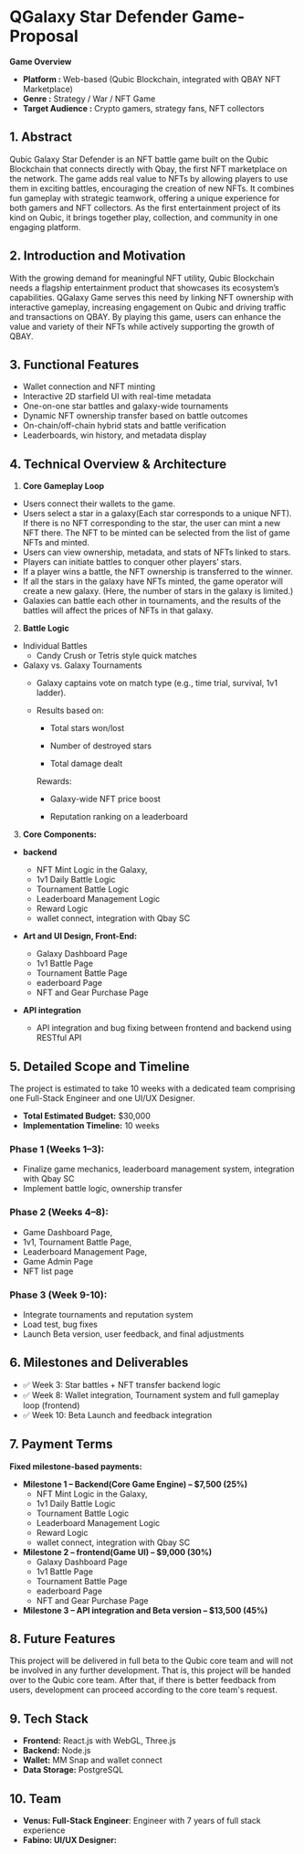 # QGalaxy Star Defender Game- Proposal

**Game Overview**
- **Platform :** Web-based (Qubic Blockchain, integrated with QBAY NFT Marketplace)
- **Genre :** Strategy / War / NFT Game
- **Target Audience :** Crypto gamers, strategy fans, NFT collectors

## 1. Abstract
Qubic Galaxy Star Defender is an NFT battle game built on the Qubic Blockchain that connects directly with Qbay, the first NFT marketplace on the network. 
The game adds real value to NFTs by allowing players to use them in exciting battles, encouraging the creation of new NFTs. 
It combines fun gameplay with strategic teamwork, offering a unique experience for both gamers and NFT collectors. 
As the first entertainment project of its kind on Qubic, it brings together play, collection, and community in one engaging platform.

## 2. Introduction and Motivation
With the growing demand for meaningful NFT utility, Qubic Blockchain needs a flagship entertainment product that showcases its ecosystem’s capabilities. 
QGalaxy Game serves this need by linking NFT ownership with interactive gameplay, increasing engagement on Qubic and driving traffic and transactions on QBAY.
By playing this game, users can enhance the value and variety of their NFTs while actively supporting the growth of QBAY.

## 3. Functional Features
- Wallet connection and NFT minting
- Interactive 2D starfield UI with real-time metadata
- One-on-one star battles and galaxy-wide tournaments
- Dynamic NFT ownership transfer based on battle outcomes
- On-chain/off-chain hybrid stats and battle verification
- Leaderboards, win history, and metadata display

## 4. Technical Overview & Architecture
1.  **Core Gameplay Loop**
-    Users connect their wallets to the game.
-    Users select a star in a galaxy(Each star corresponds to a unique NFT).
     If there is no NFT corresponding to the star, the user can mint a new NFT there. 
     The NFT to be minted can be selected from the list of game NFTs and minted.
-    Users can view ownership, metadata, and stats of NFTs linked to stars.
-    Players can initiate battles to conquer other players’ stars.
-    If a player wins a battle, the NFT ownership is transferred to the winner.
-    If all the stars in the galaxy have NFTs minted, the game operator will create a new galaxy. (Here, the number of stars in the galaxy is limited.)
-    Galaxies can battle each other in tournaments, and the results of the battles will affect the prices of NFTs in that galaxy.

2.   **Battle Logic**
   - Individual Battles
     - Candy Crush or Tetris style quick matches
   - Galaxy vs. Galaxy Tournaments
     - Galaxy captains vote on match type (e.g., time trial, survival, 1v1 ladder).
     - Results based on:

        - Total stars won/lost

        - Number of destroyed stars

        - Total damage dealt

        Rewards:

        - Galaxy-wide NFT price boost

        - Reputation ranking on a leaderboard

3. **Core Components:**

-  **backend**
    - NFT Mint Logic in the Galaxy,
    - 1v1 Daily Battle Logic
    - Tournament Battle Logic
    - Leaderboard Management Logic
    - Reward Logic
    - wallet connect, integration with Qbay SC

-  **Art and UI Design, Front-End:**
    - Galaxy Dashboard Page
    - 1v1 Battle Page
    - Tournament Battle Page
    - eaderboard Page
    - NFT and Gear Purchase Page
- **API integration**
    - API integration and bug fixing between frontend and backend using RESTful API

## 5. Detailed Scope and Timeline

The project is estimated to take 10 weeks with a dedicated team comprising one Full-Stack Engineer and one UI/UX Designer.

- **Total Estimated Budget:** $30,000
- **Implementation Timeline:** 10 weeks

### Phase 1 (Weeks 1–3):
- Finalize game mechanics, leaderboard management system, integration with Qbay SC
- Implement battle logic, ownership transfer
### Phase 2 (Weeks 4–8):
- Game Dashboard Page,
- 1v1, Tournament Battle Page,
- Leaderboard Management Page,
- Game Admin Page
- NFT list page

### Phase 3 (Week 9-10):
- Integrate tournaments and reputation system
- Load test, bug fixes
- Launch Beta version, user feedback, and final adjustments

## 6. Milestones and Deliverables

- ✅ Week 3: Star battles + NFT transfer backend logic 
- ✅ Week 8: Wallet integration, Tournament system and full gameplay loop (frontend)
- ✅ Week 10: Beta Launch and feedback integration

## 7. Payment Terms

**Fixed milestone-based payments:**
-  **Milestone 1 – Backend(Core Game Engine) – $7,500 (25%)**
    - NFT Mint Logic in the Galaxy,
    - 1v1 Daily Battle Logic
    - Tournament Battle Logic
    - Leaderboard Management Logic
    - Reward Logic
    - wallet connect, integration with Qbay SC
-  **Milestone 2 – frontend(Game UI) – $9,000 (30%)**
    - Galaxy Dashboard Page
    - 1v1 Battle Page
    - Tournament Battle Page
    - eaderboard Page
    - NFT and Gear Purchase Page
-  **Milestone 3 – API integration and Beta version – $13,500 (45%)**

## 8. Future Features

This project will be delivered in full beta to the Qubic core team and will not be involved in any further development.
That is, this project will be handed over to the Qubic core team.
After that, if there is better feedback from users, development can proceed according to the core team's request.

## 9. Tech Stack

- **Frontend:** React.js with WebGL, Three.js
- **Backend:** Node.js
- **Wallet:** MM Snap and wallet connect
- **Data Storage:** PostgreSQL

## 10. Team

- **Venus: Full-Stack Engineer**: Engineer with 7 years of full stack experience 
- **Fabino: UI/UX Designer:** 



